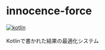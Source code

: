 # innocence-force
<a href="https://hub.docker.com/r/nexryai/frea"><img src="https://img.shields.io/badge/kotlin-EEE?style=for-the-badge&logo=kotlin" alt="kotlin"></a>
<br><br>
Kotlinで書かれた結果の最適化システム
